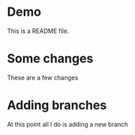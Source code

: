# Demo

This is a README file.

# Some changes

These are a few changes

# Adding branches

At this point all I do is adding a new branch

